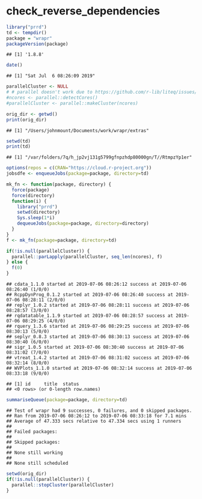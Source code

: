 check\_reverse\_dependencies
================

``` r
library("prrd")
td <- tempdir()
package = "wrapr"
packageVersion(package)
```

    ## [1] '1.8.8'

``` r
date()
```

    ## [1] "Sat Jul  6 08:26:09 2019"

``` r
parallelCluster <- NULL
# # parallel doesn't work due to https://github.com/r-lib/liteq/issues/22
#ncores <- parallel::detectCores()
#parallelCluster <- parallel::makeCluster(ncores)

orig_dir <- getwd()
print(orig_dir)
```

    ## [1] "/Users/johnmount/Documents/work/wrapr/extras"

``` r
setwd(td)
print(td)
```

    ## [1] "/var/folders/7q/h_jp2vj131g5799gfnpzhdp80000gn/T//RtmpzYp1er"

``` r
options(repos = c(CRAN="https://cloud.r-project.org"))
jobsdfe <- enqueueJobs(package=package, directory=td)

mk_fn <- function(package, directory) {
  force(package)
  force(directory)
  function(i) {
    library("prrd")
    setwd(directory)
    Sys.sleep(1*i)
    dequeueJobs(package=package, directory=directory)
  }
}
f <- mk_fn(package=package, directory=td)

if(!is.null(parallelCluster)) {
  parallel::parLapply(parallelCluster, seq_len(ncores), f)
} else {
  f(0)
}
```

    ## cdata_1.1.0 started at 2019-07-06 08:26:12 success at 2019-07-06 08:26:40 (1/0/0) 
    ## RcppDynProg_0.1.2 started at 2019-07-06 08:26:40 success at 2019-07-06 08:28:11 (2/0/0) 
    ## replyr_1.0.2 started at 2019-07-06 08:28:11 success at 2019-07-06 08:28:57 (3/0/0) 
    ## rqdatatable_1.1.9 started at 2019-07-06 08:28:57 success at 2019-07-06 08:29:25 (4/0/0) 
    ## rquery_1.3.6 started at 2019-07-06 08:29:25 success at 2019-07-06 08:30:13 (5/0/0) 
    ## seplyr_0.8.3 started at 2019-07-06 08:30:13 success at 2019-07-06 08:30:40 (6/0/0) 
    ## sigr_1.0.5 started at 2019-07-06 08:30:40 success at 2019-07-06 08:31:02 (7/0/0) 
    ## vtreat_1.4.2 started at 2019-07-06 08:31:02 success at 2019-07-06 08:32:14 (8/0/0) 
    ## WVPlots_1.1.0 started at 2019-07-06 08:32:14 success at 2019-07-06 08:33:18 (9/0/0)

    ## [1] id     title  status
    ## <0 rows> (or 0-length row.names)

``` r
summariseQueue(package=package, directory=td)
```

    ## Test of wrapr had 9 successes, 0 failures, and 0 skipped packages. 
    ## Ran from 2019-07-06 08:26:12 to 2019-07-06 08:33:18 for 7.1 mins 
    ## Average of 47.333 secs relative to 47.334 secs using 1 runners
    ## 
    ## Failed packages:   
    ## 
    ## Skipped packages:   
    ## 
    ## None still working
    ## 
    ## None still scheduled

``` r
setwd(orig_dir)
if(!is.null(parallelCluster)) {
  parallel::stopCluster(parallelCluster)
}
```
